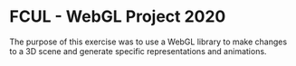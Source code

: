 # FCUL - WebGL Project 2020
The purpose of this exercise was to use a WebGL library to make changes to a 3D scene and generate specific representations and animations.
